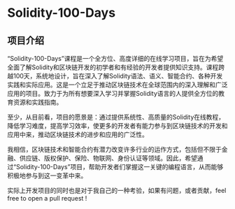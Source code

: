 # Solidity-100-Days

## 项目介绍

“Solidity-100-Days”课程是一个全方位、高度详细的在线学习项目，旨在为希望全面了解Solidity和区块链开发的初学者和有经验的开发者提供知识支持。课程跨越100天，系统地设计，旨在深入了解Solidity语法、语义、智能合约、各种开发实践和实际应用。这是一个立足于推动区块链技术在全球范围内的深入理解和广泛应用的项目。致力于为所有想要深入学习并掌握Solidity语言的人提供全方位的教育资源和实践指南。

至少，从目前看，项目的愿景是：通过提供系统性、高质量的Solidity在线教程，降低学习难度，提高学习效率，使更多的开发者有能力参与到区块链技术的开发和应用中来，推动区块链技术的进步和应用的广泛性。

我相信，区块链技术和智能合约有潜力改变许多行业的运作方式，包括但不限于金融、供应链、版权保护、保险、物联网、身份认证等领域。因此，希望通过“Solidity-100-Days”项目，帮助开发者们掌握这一关键的编程语言，从而能够积极地参与到这一变革中来。

实际上开发项目的同时也是对于我自己的一种考验，如果有问题，或者贡献，feel free to open a pull request !